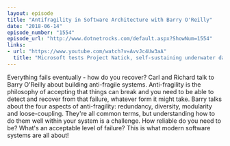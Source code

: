 ```yaml
---
layout: episode
title: "Antifragility in Software Architecture with Barry O'Reilly"
date: "2018-06-14"
episode_number: "1554"
episode_url: "http://www.dotnetrocks.com/default.aspx?ShowNum=1554"
links:
- url: "https://www.youtube.com/watch?v=AvvJc4Uw3aA"
  title: "Microsoft tests Project Natick, self-sustaining underwater datacenter - YouTube"
---
```


Everything fails eventually - how do you recover? Carl and Richard talk to Barry O'Reilly about building anti-fragile systems. Anti-fragility is the philosophy of accepting that things can break and you need to be able to detect and recover from that failure, whatever form it might take. Barry talks about the four aspects of anti-fragility: redundancy, diversity, modularity and loose-coupling. They're all common terms, but understanding how to do them well within your system is a challenge. How reliable do you need to be? What's an acceptable level of failure? This is what modern software systems are all about!
